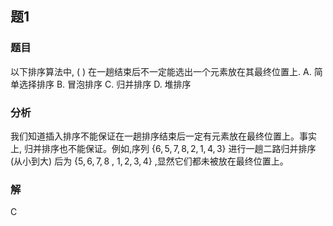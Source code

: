 ## 题1
### 题目
以下排序算法中, ( ) 在一趟结束后不一定能选出一个元素放在其最终位置上.
A. 简单选择排序 
B. 冒泡排序 
C. 归并排序 
D. 堆排序
### 分析
我们知道插入排序不能保证在一趟排序结束后一定有元素放在最终位置上。事实上, 归并排序也不能保证。例如,序列 $\{ 6,5,7,8,2,1,4,3\}$ 进行一趟二路归并排序 (从小到大) 后为 $\{ 5,6,7,8$ , $1,2,3,4\}$ ,显然它们都未被放在最终位置上。
### 解
C